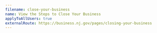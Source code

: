 ```yaml
---
filename: close-your-business
name: View the Steps to Close Your Business
applyToAllUsers: true
externalRoute: https://business.nj.gov/pages/closing-your-business
---
```

